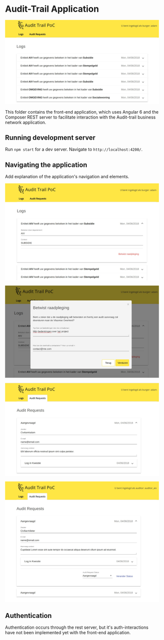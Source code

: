 # Audit-Trail Application

![App](audit-trail-app/img/app.jpg)

This folder contains the front-end application, which uses Angular 6 and the Composer REST server to facilitate interaction with the Audit-trail business network application.

## Running development server

Run `npm start` for a dev server. Navigate to `http://localhost:4200/`.

## Navigating the application

Add explanation of the application's navigation and elements.

![Log Details](audit-trail-app/img/log-exploration.jpg)

![Disputing](audit-trail-app/img/dispute.jpg)

![Audit Request](audit-trail-app/img/audit-request.jpg)

![Auditor Review](audit-trail-app/img/auditor-audit-request.jpg)


## Authentication

Authentication occurs through the rest server, but it's auth-interactions have not been implemented yet with the front-end application.
